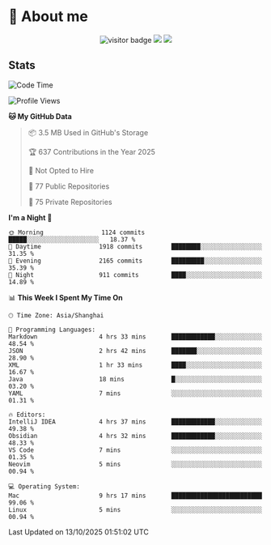 <!-- ![](https://youpai.roccoshi.top/img/20200804214216.png) -->

# 🧐 About me
 
<p align="center">
<img src="https://visitor-badge.laobi.icu/badge?page_id=Lincest.Lincest&title=hits" alt="visitor badge"/>
<a href="mailto:imroccoshi@gmail.com"><img src="https://img.shields.io/badge/gmail-imroccoshi%40gmail.com-red"></a>
<a href="https://blog.roccoshi.top"><img src="https://img.shields.io/badge/blog-roccoshi-green"></a>
</p>

## Stats

<!--START_SECTION:waka-->
![Code Time](http://img.shields.io/badge/Code%20Time-2%2C817%20hrs%203%20mins-blue)

![Profile Views](http://img.shields.io/badge/Profile%20Views-0-blue)

**🐱 My GitHub Data** 

> 📦 3.5 MB Used in GitHub's Storage 
 > 
> 🏆 637 Contributions in the Year 2025
 > 
> 🚫 Not Opted to Hire
 > 
> 📜 77 Public Repositories 
 > 
> 🔑 75 Private Repositories 
 > 
**I'm a Night 🦉** 

```text
🌞 Morning                1124 commits        █████░░░░░░░░░░░░░░░░░░░░   18.37 % 
🌆 Daytime                1918 commits        ████████░░░░░░░░░░░░░░░░░   31.35 % 
🌃 Evening                2165 commits        █████████░░░░░░░░░░░░░░░░   35.39 % 
🌙 Night                  911 commits         ████░░░░░░░░░░░░░░░░░░░░░   14.89 % 
```


📊 **This Week I Spent My Time On** 

```text
🕑︎ Time Zone: Asia/Shanghai

💬 Programming Languages: 
Markdown                 4 hrs 33 mins       ████████████░░░░░░░░░░░░░   48.54 % 
JSON                     2 hrs 42 mins       ███████░░░░░░░░░░░░░░░░░░   28.90 % 
XML                      1 hr 33 mins        ████░░░░░░░░░░░░░░░░░░░░░   16.67 % 
Java                     18 mins             █░░░░░░░░░░░░░░░░░░░░░░░░   03.20 % 
YAML                     7 mins              ░░░░░░░░░░░░░░░░░░░░░░░░░   01.31 % 

🔥 Editors: 
IntelliJ IDEA            4 hrs 37 mins       ████████████░░░░░░░░░░░░░   49.38 % 
Obsidian                 4 hrs 32 mins       ████████████░░░░░░░░░░░░░   48.33 % 
VS Code                  7 mins              ░░░░░░░░░░░░░░░░░░░░░░░░░   01.35 % 
Neovim                   5 mins              ░░░░░░░░░░░░░░░░░░░░░░░░░   00.94 % 

💻 Operating System: 
Mac                      9 hrs 17 mins       █████████████████████████   99.06 % 
Linux                    5 mins              ░░░░░░░░░░░░░░░░░░░░░░░░░   00.94 % 
```


 Last Updated on 13/10/2025 01:51:02 UTC
<!--END_SECTION:waka-->


